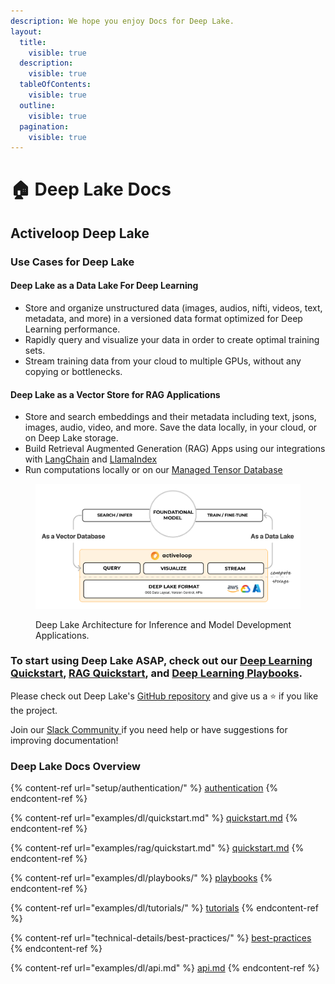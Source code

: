 ```yaml
---
description: We hope you enjoy Docs for Deep Lake.
layout:
  title:
    visible: true
  description:
    visible: true
  tableOfContents:
    visible: true
  outline:
    visible: true
  pagination:
    visible: true
---
```


# 🏠 Deep Lake Docs

## Activeloop Deep Lake

### Use Cases for Deep Lake

#### Deep Lake as a Data Lake For Deep Learning

* Store and organize unstructured data (images, audios, nifti, videos, text, metadata, and more) in a versioned data format optimized for Deep Learning performance.
* Rapidly query and visualize your data in order to create optimal training sets.
* Stream training data from your cloud to multiple GPUs, without any copying or bottlenecks.

#### Deep Lake as a Vector Store for RAG Applications

* Store and search embeddings and their metadata including text, jsons, images, audio, video, and more. Save the data locally, in your cloud, or on Deep Lake storage.
* Build Retrieval Augmented Generation (RAG) Apps using our integrations with [LangChain](examples/rag/langchain-integration.md) and [LlamaIndex](examples/rag/llamaindex-integration.md)
* Run computations locally or on our [Managed Tensor Database](examples/rag/managed-database/)

<figure><img src=".gitbook/assets/Two_Way_Utility.png" alt=""><figcaption><p>Deep Lake Architecture for Inference and Model Development Applications.</p></figcaption></figure>

### To start using Deep Lake ASAP, check out our [Deep Learning Quickstart](examples/dl/quickstart.md), [RAG Quickstart](examples/rag/quickstart.md), and [Deep Learning Playbooks](examples/dl/playbooks/).

Please check out Deep Lake's [GitHub repository](https://github.com/activeloopai/Hub) and give us a ⭐ if you like the project. &#x20;

Join our [Slack Community ](https://slack.activeloop.ai)if you need help or have suggestions for improving documentation!

### Deep Lake Docs Overview

{% content-ref url="setup/authentication/" %}
[authentication](setup/authentication/)
{% endcontent-ref %}

{% content-ref url="examples/dl/quickstart.md" %}
[quickstart.md](examples/dl/quickstart.md)
{% endcontent-ref %}

{% content-ref url="examples/rag/quickstart.md" %}
[quickstart.md](examples/rag/quickstart.md)
{% endcontent-ref %}

{% content-ref url="examples/dl/playbooks/" %}
[playbooks](examples/dl/playbooks/)
{% endcontent-ref %}

{% content-ref url="examples/dl/tutorials/" %}
[tutorials](examples/dl/tutorials/)
{% endcontent-ref %}

{% content-ref url="technical-details/best-practices/" %}
[best-practices](technical-details/best-practices/)
{% endcontent-ref %}

{% content-ref url="examples/dl/api.md" %}
[api.md](examples/dl/api.md)
{% endcontent-ref %}



